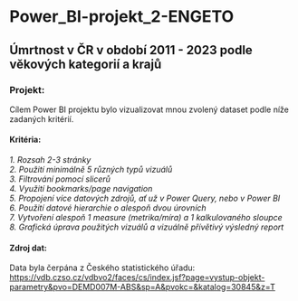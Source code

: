 # Power_BI-projekt_2-ENGETO

## Úmrtnost v ČR  v období 2011 - 2023 podle věkových kategorií a krajů

### Projekt:
Cílem Power BI projektu bylo vizualizovat mnou zvolený dataset podle níže zadaných kritérií.

#### Kritéria:
  *1. Rozsah 2-3 stránky* <br>
  *2. Použití minimálně 5 různých typů vizuálů* <br>
  *3. Filtrování pomocí slicerů* <br>
  *4. Využití bookmarks/page navigation* <br>
  *5. Propojení více datových zdrojů, ať už v Power Query, nebo v Power BI* <br>
  *6. Použití datové hierarchie o alespoň dvou úrovních* <br>
  *7. Vytvoření alespoň 1 measure (metrika/míra) a 1 kalkulovaného sloupce* <br>
  *8. Grafická úprava použitých vizuálů a vizuálně přívětivý výsledný report* <br>

#### Zdroj dat:
Data byla čerpána z Českého statistického úřadu:
https://vdb.czso.cz/vdbvo2/faces/cs/index.jsf?page=vystup-objekt-parametry&pvo=DEMD007M-ABS&sp=A&pvokc=&katalog=30845&z=T



